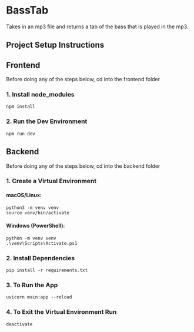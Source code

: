 # BassTab
Takes in an mp3 file and returns a tab  of the bass that is played in the mp3.

## Project Setup Instructions
## Frontend
Before doing any of the steps below, cd into the frontend folder
### 1. Install node_modules
```
npm install
```

### 2. Run the Dev Environment
```
npm run dev
```

## Backend
Before doing any of the steps below, cd into the backend folder
### 1. Create a Virtual Environment
#### macOS/Linux:
```
python3 -m venv venv
source venv/bin/activate
```

#### Windows (PowerShell):
```
python -m venv venv
.\venv\Scripts\Activate.ps1
```

### 2. Install Dependencies
```
pip install -r requirements.txt
```

### 3. To Run the App
```
uvicorn main:app --reload
```

### 4. To Exit the Virtual Environment Run
```
deactivate
```
